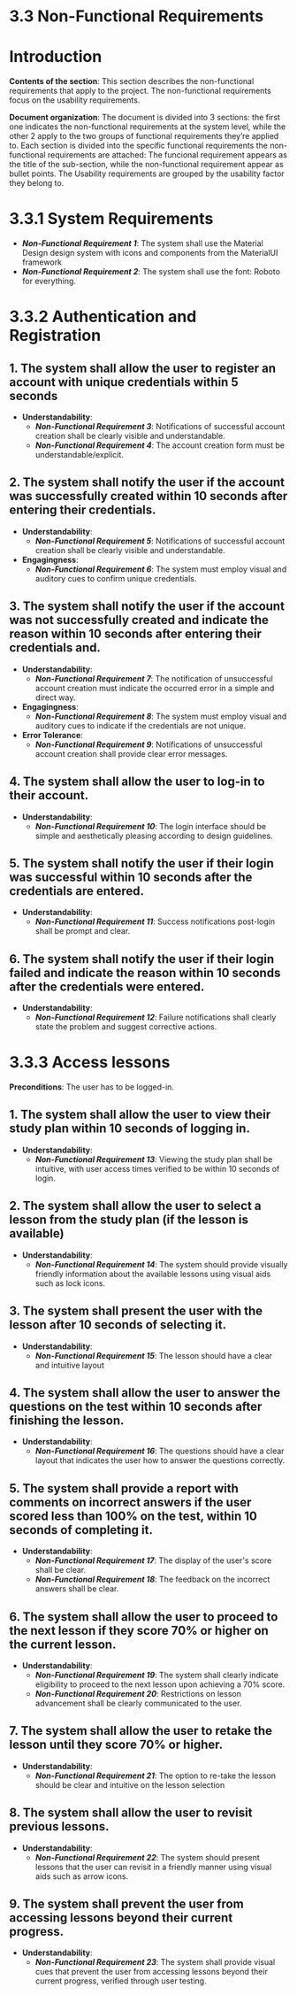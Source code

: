 # 3.3 Non-Functional Requirements

# Introduction

**Contents of the section**: This section describes the non-functional requirements that apply to the project. The non-functional requirements focus on the usability requirements.

**Document organization**: The document is divided into 3 sections: the first one indicates the non-functional requirements at the system level, while the other 2 apply to the two groups of functional requirements they’re applied to. Each section is divided into the specific functional requirements the non-functional requirements are attached: The funcional requirement appears as the title of the sub-section, while the non-functional requirement appear as bullet points. The Usability requirements are grouped by the usability factor they belong to. 

# 3.3.1 System Requirements

- ***Non-Functional Requirement 1***: The system shall use the Material Design design system with icons and components from the MaterialUI framework
- ***Non-Functional Requirement 2***: The system shall use the font: Roboto for everything.

# 3.3.2 Authentication and Registration

## 1. The system shall allow the user to register an account with unique credentials within 5 seconds

- **Understandability**:
    - ***Non-Functional Requirement 3***: Notifications of successful account creation shall be clearly visible and understandable.
    - ***Non-Functional Requirement 4***: The account creation form must be understandable/explicit.

## 2. The system shall notify the user if the account was successfully created within 10 seconds after entering their credentials.

- **Understandability**:
    - ***Non-Functional Requirement 5***: Notifications of successful account creation shall be clearly visible and understandable.
- **Engagingness**:
    - ***Non-Functional Requirement 6***: The system must employ visual and auditory cues to confirm unique credentials.

## 3. The system shall notify the user if the account was not successfully created and indicate the reason within 10 seconds after entering their credentials and.

- **Understandability**:
    - ***Non-Functional Requirement 7***: The notification of unsuccessful account creation must indicate the occurred error in a simple and direct way.
- **Engagingness**:
    - ***Non-Functional Requirement 8***: The system must employ visual and auditory cues to indicate if the credentials are not unique.
- **Error Tolerance**:
    - ***Non-Functional Requirement 9***: Notifications of unsuccessful account creation shall provide clear error messages.

## 4. The system shall allow the user to log-in to their account.

- **Understandability**:
    - ***Non-Functional Requirement 10***: The login interface should be simple and aesthetically pleasing according to design guidelines.

## 5. The system shall notify the user if their login was successful within 10 seconds after the credentials are entered.

- **Understandability**:
    - ***Non-Functional Requirement 11***: Success notifications post-login shall be prompt and clear.

## 6. The system shall notify the user if their login failed and indicate the reason within 10 seconds after the credentials were entered.

- **Understandability**:
    - ***Non-Functional Requirement 12***: Failure notifications shall clearly state the problem and suggest corrective actions.

# 3.3.3 Access lessons

**Preconditions**: The user has to be logged-in.

## 1. The system shall allow the user to view their study plan within 10 seconds of logging in.

- **Understandability**:
    - ***Non-Functional Requirement 13***: Viewing the study plan shall be intuitive, with user access times verified to be within 10 seconds of login.

## 2. The system shall allow the user to select a lesson from the study plan (if the lesson is available)

- **Understandability**:
    - ***Non-Functional Requirement 14***: The system should provide visually friendly information about the available lessons using visual aids such as lock icons.

## 3. The system shall present the user with the lesson after 10 seconds of selecting it.

- **Understandability**:
    - ***Non-Functional Requirement 15***: The lesson should have a clear and intuitive layout

## 4. The system shall allow the user to answer the questions on the test within 10 seconds after finishing the lesson.

- **Understandability**:
    - ***Non-Functional Requirement 16***: The questions should have a clear layout that indicates the user how to answer the questions correctly.

## 5. The system shall provide a report with comments on incorrect answers if the user scored less than 100% on the test, within 10 seconds of completing it.

- **Understandability**:
    - ***Non-Functional Requirement 17***: The display of the user's score shall be clear.
    - ***Non-Functional Requirement 18***: The feedback on the incorrect answers shall be clear.

## 6. The system shall allow the user to proceed to the next lesson if they score 70% or higher on the current lesson.

- **Understandability**:
    - ***Non-Functional Requirement 19***: The system shall clearly indicate eligibility to proceed to the next lesson upon achieving a 70% score.
    - ***Non-Functional Requirement 20***: Restrictions on lesson advancement shall be clearly communicated to the user.

## 7. The system shall allow the user to retake the lesson until they score 70% or higher.

- **Understandability**:
    - ***Non-Functional Requirement 21***: The option to re-take the lesson should be clear and intuitive on the lesson selection

## 8. The system shall allow the user to revisit previous lessons.

- **Understandability**:
    - ***Non-Functional Requirement 22***: The system should present lessons that the user can revisit in a friendly manner using visual aids such as arrow icons.

## 9. The system shall prevent the user from accessing lessons beyond their current progress.

- **Understandability**:
    - ***Non-Functional Requirement 23***: The system shall provide visual cues that prevent the user from accessing lessons beyond their current progress, verified through user testing.